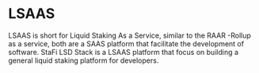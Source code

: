 # LSAAS

LSAAS is short for Liquid Staking As a Service, similar to the RAAR -Rollup as a service, both are a SAAS platform that facilitate the development of software. StaFi LSD Stack is a LSAAS platform that focus on building a general liquid staking platform for developers. 
